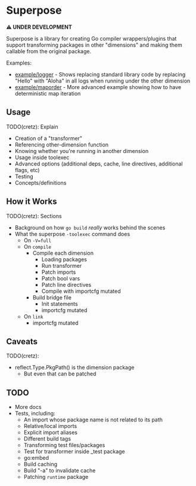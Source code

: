 # Superpose

**⚠️ UNDER DEVELOPMENT**

Superpose is a library for creating Go compiler wrappers/plugins that support transforming packages in other
"dimensions" and making them callable from the original package.

Examples:

* [example/logger](example/logger) - Shows replacing standard library code by replacing "Hello" with "Aloha" in all logs
  when running under the other dimension
* [example/maporder](example/maporder) - More advanced example showing how to have deterministic map iteration

## Usage

TODO(cretz): Explain
* Creation of a "transformer"
* Referencing other-dimension function
* Knowing whether you're running in another dimension
* Usage inside toolexec
* Advanced options (additional deps, cache, line directives, additional flags, etc)
* Testing
* Concepts/definitions

## How it Works

TODO(cretz): Sections
* Background on how `go build` _really_ works behind the scenes
* What the superpose `-toolexec` command does
  * On `-V=full`
  * On `compile`
    * Compile each dimension
      * Loading packages
      * Run transformer
      * Patch imports
      * Patch bool vars
      * Patch line directives
      * Compile with importcfg mutated
    * Build bridge file
      * Init statements
      * importcfg mutated
  * On `link`
    * importcfg mutated

## Caveats

TODO(cretz):

* reflect.Type.PkgPath() is the dimension package
  * But even that can be patched

## TODO

* More docs
* Tests, including:
  * An import whose package name is not related to its path
  * Relative/local imports
  * Explicit import aliases
  * Different build tags
  * Transforming test files/packages
  * Test for transformer inside _test package
  * go:embed
  * Build caching
  * Build "-a" to invalidate cache
  * Patching `runtime` package